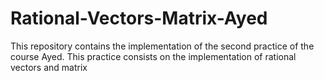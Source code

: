 # Rational-Vectors-Matrix-Ayed
This repository contains the implementation of the second practice of the course Ayed. This practice consists on the implementation of rational vectors and matrix
